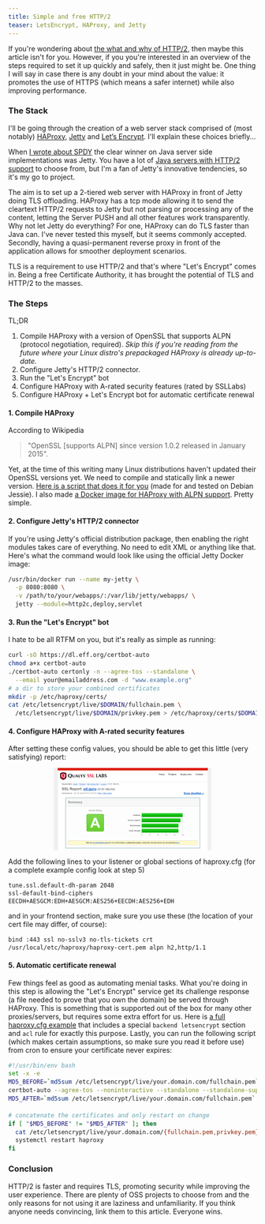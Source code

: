 ```yaml
---
title: Simple and free HTTP/2
teaser: LetsEncrypt, HAProxy, and Jetty
---
```


If you're wondering about [the what and why of HTTP/2](https://http2.github.io/faq/), then maybe this article isn't for you. However, if you you're interested in an overview of the steps required to set it up quickly and safely, then it just might be. One thing I will say in case there is any doubt in your mind about the value: it promotes the use of HTTPS (which means a safer internet) while also improving performance.

### The Stack
I'll be going through the creation of a web server stack comprised of (most notably) [HAProxy](http://www.haproxy.org/), [Jetty](http://www.eclipse.org/jetty/) and [Let’s Encrypt](https://letsencrypt.org/). I'll explain these choices briefly...

When [I wrote about SPDY](http://positor.nl/2014/09/20/spdy-in-your-webapp.html "An older article about SPDY") the clear winner on Java server side implementations was Jetty. You have a lot of [Java servers with HTTP/2 support](https://github.com/http2/http2-spec/wiki/Implementations) to choose from, but I'm a fan of Jetty's innovative tendencies, so it's my go to project.

The aim is to set up a 2-tiered web server with HAProxy in front of Jetty doing TLS offloading. HAProxy has a tcp mode allowing it to send the cleartext HTTP/2 requests to Jetty but not parsing or processing any of the content, letting the Server PUSH and all other features work transparently. Why not let Jetty do everything? For one, HAProxy can do TLS faster than Java can. I've never tested this myself, but it seems commonly accepted. Secondly, having a quasi-permanent reverse proxy in front of the application allows for smoother deployment scenarios.

TLS is a requirement to use HTTP/2 and that's where "Let's Encrypt" comes in. Being a free Certificate Authority, it has brought the potential of TLS and HTTP/2 to the masses.

### The Steps
TL;DR

1. Compile HAProxy with a version of OpenSSL that supports ALPN (protocol negotiation, required). *Skip this if you're reading from the future where your Linux distro's prepackaged HAProxy is already up-to-date.*
2. Configure Jetty's HTTP/2 connector.
3. Run the "Let's Encrypt" bot
4. Configure HAProxy with A-rated security features (rated by SSLLabs)
5. Configure HAProxy + Let's Encrypt bot for automatic certificate renewal

#### 1. Compile HAProxy
According to Wikipedia 

> "OpenSSL [supports ALPN] since version 1.0.2 released in January 2015". 

Yet, at the time of this writing many Linux distributions haven't updated their OpenSSL versions yet. We need to compile and statically link a newer version. [Here is a script that does it for you](https://gist.githubusercontent.com/arienkock/72ef8d5607dea00022041838b839d392/raw/provide-haproxy.sh) (made for and tested on Debian Jessie). I also made [a Docker image for HAProxy with ALPN support](https://hub.docker.com/r/arienkock/haproxy-alpn/). Pretty simple.

#### 2. Configure Jetty's HTTP/2 connector
If you're using Jetty's official distribution package, then enabling the right modules takes care of everything. No need to edit XML or anything like that. Here's what the command would look like using the official Jetty Docker image:

```sh
/usr/bin/docker run --name my-jetty \
  -p 8080:8080 \
  -v /path/to/your/webapps/:/var/lib/jetty/webapps/ \
  jetty --module=http2c,deploy,servlet
```

#### 3. Run the "Let's Encrypt" bot

I hate to be all RTFM on you, but it's really as simple as running:

```sh
curl -sO https://dl.eff.org/certbot-auto
chmod a+x certbot-auto
./certbot-auto certonly -n --agree-tos --standalone \
  --email your@emailaddress.com -d "www.example.org"
# a dir to store your combined certificates
mkdir -p /etc/haproxy/certs/
cat /etc/letsencrypt/live/$DOMAIN/fullchain.pem \
  /etc/letsencrypt/live/$DOMAIN/privkey.pem > /etc/haproxy/certs/$DOMAIN.pem
```

#### 4. Configure HAProxy with A-rated security features

After setting these config values, you should be able to get this little (very satisfying) report:

<img src="/images/ssllabs_report_thumb.png" alt="A-rated recurity report" title="ssllabs report: A-rating" style="margin: auto; display: block"/>

Add the following lines to your listener or global sections of haproxy.cfg (for a complete example config look at step 5)

```
tune.ssl.default-dh-param 2048
ssl-default-bind-ciphers EECDH+AESGCM:EDH+AESGCM:AES256+EECDH:AES256+EDH
```

and in your frontend section, make sure you use these (the location of your cert file may differ, of course):

```
bind :443 ssl no-sslv3 no-tls-tickets crt /usr/local/etc/haproxy/haproxy-cert.pem alpn h2,http/1.1
```

#### 5. Automatic certificate renewal

Few things feel as good as automating menial tasks. What you're doing in this step is allowing the "Let's Encrypt" service get its challenge response (a file needed to prove that you own the domain) be served through HAProxy. This is something that is supported out of the box for many other proxies/servers, but requires some extra effort for us. Here is [a full haproxy.cfg example](https://gist.githubusercontent.com/arienkock/aedc48b2d44acf4e06bd13840100fdee/raw/haproxy.cfg) that includes a special `backend letsencrypt` section and `acl` rule for exactly this purpose. Lastly, you can run the following script (which makes certain assumptions, so make sure you read it before use) from cron to ensure your certificate never expires:

```sh
#!/usr/bin/env bash
set -x -e
MD5_BEFORE=`md5sum /etc/letsencrypt/live/your.domain.com/fullchain.pem`
certbot-auto --agree-tos --noninteractive --standalone --standalone-supported-challenges http-01 --http-01-port 9999 renew
MD5_AFTER=`md5sum /etc/letsencrypt/live/your.domain.com/fullchain.pem`

# concatenate the certificates and only restart on change
if [ "$MD5_BEFORE" != "$MD5_AFTER" ]; then
  cat /etc/letsencrypt/live/your.domain.com/{fullchain.pem,privkey.pem} > /home/uitguru/haproxy/haproxy-cert.pem
  systemctl restart haproxy
fi
```

### Conclusion

HTTP/2 is faster and requires TLS, promoting security while improving the user experience. There are plenty of OSS projects to choose from and the only reasons for not using it are laziness and unfamiliarity. If you think anyone needs convincing, link them to this article. Everyone wins.
